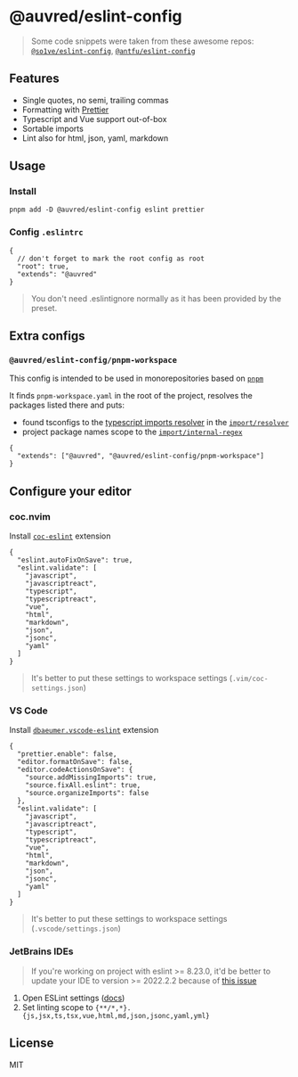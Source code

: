 # @auvred/eslint-config

> Some code snippets were taken from these awesome repos: [`@so1ve/eslint-config`](https://github.com/so1ve/eslint-config), [`@antfu/eslint-config`](https://github.com/antfu/eslint-config)

## Features

- Single quotes, no semi, trailing commas
- Formatting with [Prettier](https://github.com/prettier/prettier)
- Typescript and Vue support out-of-box
- Sortable imports
- Lint also for html, json, yaml, markdown

## Usage

### Install

```
pnpm add -D @auvred/eslint-config eslint prettier
```

### Config `.eslintrc`

```jsonc
{
  // don't forget to mark the root config as root
  "root": true,
  "extends": "@auvred"
}
```

> You don't need .eslintignore normally as it has been provided by the preset.

## Extra configs

### `@auvred/eslint-config/pnpm-workspace`

This config is intended to be used in monorepositories based on [`pnpm`](https://github.com/pnpm/pnpm)

It finds `pnpm-workspace.yaml` in the root of the project, resolves the packages listed there and puts:

- found tsconfigs to the [typescript imports resolver](https://github.com/import-js/eslint-import-resolver-typescript) in the [`import/resolver`](https://github.com/import-js/eslint-plugin-import#importresolver)
- project package names scope to the [`import/internal-regex`](https://github.com/import-js/eslint-plugin-import#importinternal-regex)

```jsonc
{
  "extends": ["@auvred", "@auvred/eslint-config/pnpm-workspace"]
}
```

## Configure your editor

### coc.nvim

Install [`coc-eslint`](https://github.com/neoclide/coc-eslint) extension

```jsonc
{
  "eslint.autoFixOnSave": true,
  "eslint.validate": [
    "javascript",
    "javascriptreact",
    "typescript",
    "typescriptreact",
    "vue",
    "html",
    "markdown",
    "json",
    "jsonc",
    "yaml"
  ]
}
```

> It's better to put these settings to workspace settings (`.vim/coc-settings.json`)

### VS Code

Install [`dbaeumer.vscode-eslint`](https://marketplace.visualstudio.com/items?itemName=dbaeumer.vscode-eslint) extension

```jsonc
{
  "prettier.enable": false,
  "editor.formatOnSave": false,
  "editor.codeActionsOnSave": {
    "source.addMissingImports": true,
    "source.fixAll.eslint": true,
    "source.organizeImports": false
  },
  "eslint.validate": [
    "javascript",
    "javascriptreact",
    "typescript",
    "typescriptreact",
    "vue",
    "html",
    "markdown",
    "json",
    "jsonc",
    "yaml"
  ]
}
```

> It's better to put these settings to workspace settings (`.vscode/settings.json`)

### JetBrains IDEs

> If you're working on project with eslint >= 8.23.0, it'd be better to update your IDE to version >= 2022.2.2 because of [this issue](https://youtrack.jetbrains.com/issue/WEB-57089/ESLint8.23-TypeError-this.libOptions.parse-is-not-a-function)

1. Open ESLint settings ([docs](https://www.jetbrains.com/help/webstorm/eslint.html#ws_eslint_configure_scope))
2. Set linting scope to `{**/*,*}.{js,jsx,ts,tsx,vue,html,md,json,jsonc,yaml,yml}`

## License

MIT
